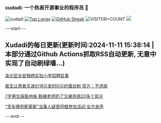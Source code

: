 ### xudadi: 一个热衷开源事业的程序员 👋

![xudadi](https://github-readme-stats-git-masterorgs-github-readme-stats-team.vercel.app/api?username=xudadi)
[![Top Langs](https://github-readme-stats.vercel.app/api/top-langs/?username=xudadi)](https://github.com/anuraghazra/github-readme-stats)
[![GitHub Streak](https://streak-stats.demolab.com?user=xudadi&locale=zh_Hans)](https://git.io/streak-stats)
![VISITOR+COUNT](https://komarev.com/ghpvc/?username=xudadi&label=VISITOR+COUNT)
![](https://raw.githubusercontent.com/xudadi/xudadi/main/assets/github-contribution-grid-snake.svg)


---start---

## Xudadi的每日更新(更新时间:2024-11-11 15:38:14 | 本部分通过Github Actions抓取RSS自动更新, 无意中实现了自动刷绿墙...)

[渝北区长安锦绣实验小学招聘启事](https://www.gongkaoleida.com/article/2188643)

[医生让患者买进价18元卖650元的蛋白粉 官方：不违规](https://m.163.com/news/article/JGMPVPG7053469LG.html)

[7岁男生踩脏地板 鞋被老师扔了又被连扇20多个耳光](https://m.163.com/news/article/JGMPVPCU053469LG.html)

["货车撞劳斯莱斯"当事人疑曾同框参加活动 女方发声](https://m.163.com/news/article/JGLP6OE2053469LG.html)

---end---
